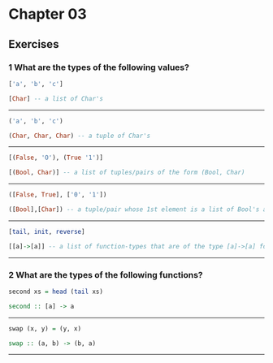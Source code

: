 # Chapter 03

## Exercises


### 1 What are the types of the following values?

```haskell
['a', 'b', 'c']
```

```haskell
[Char] -- a list of Char's
```

---

```haskell
('a', 'b', 'c')
```

```haskell
(Char, Char, Char) -- a tuple of Char's
```

---

```haskell
[(False, 'O'), (True '1')]
```

```haskell
[(Bool, Char)] -- a list of tuples/pairs of the form (Bool, Char)
```

---

```haskell
([False, True], ['0', '1'])
```

```haskell
([Bool],[Char]) -- a tuple/pair whose 1st element is a list of Bool's and the 2nd element is a list of Char's
```

---

```haskell
[tail, init, reverse]
```

```haskell
[[a]->[a]] -- a list of function-types that are of the type [a]->[a] for a type-variable 'a'
```

---

### 2 What are the types of the following functions?

```haskell
second xs = head (tail xs)
```

```haskell
second :: [a] -> a
```

---

```haskell
swap (x, y) = (y, x)
```

```haskell
swap :: (a, b) -> (b, a)
```

---
